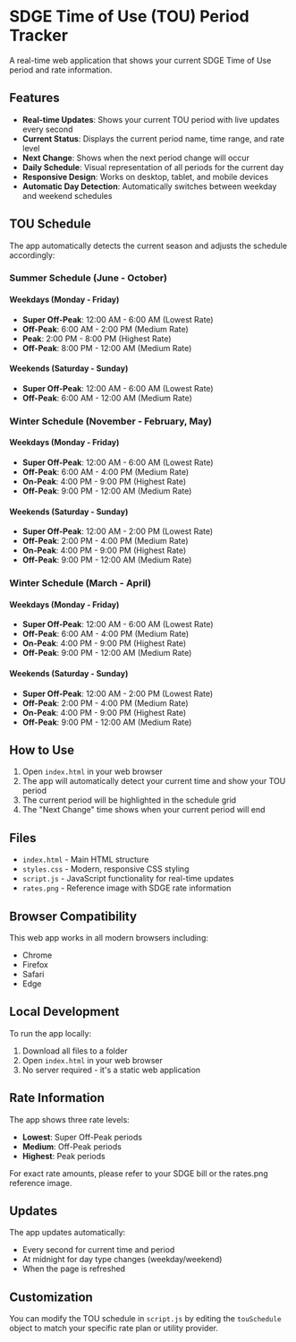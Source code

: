 # SDGE Time of Use (TOU) Period Tracker

A real-time web application that shows your current SDGE Time of Use period and rate information.

## Features

- **Real-time Updates**: Shows your current TOU period with live updates every second
- **Current Status**: Displays the current period name, time range, and rate level
- **Next Change**: Shows when the next period change will occur
- **Daily Schedule**: Visual representation of all periods for the current day
- **Responsive Design**: Works on desktop, tablet, and mobile devices
- **Automatic Day Detection**: Automatically switches between weekday and weekend schedules

## TOU Schedule

The app automatically detects the current season and adjusts the schedule accordingly:

### Summer Schedule (June - October)

#### Weekdays (Monday - Friday)
- **Super Off-Peak**: 12:00 AM - 6:00 AM (Lowest Rate)
- **Off-Peak**: 6:00 AM - 2:00 PM (Medium Rate)
- **Peak**: 2:00 PM - 8:00 PM (Highest Rate)
- **Off-Peak**: 8:00 PM - 12:00 AM (Medium Rate)

#### Weekends (Saturday - Sunday)
- **Super Off-Peak**: 12:00 AM - 6:00 AM (Lowest Rate)
- **Off-Peak**: 6:00 AM - 12:00 AM (Medium Rate)

### Winter Schedule (November - February, May)

#### Weekdays (Monday - Friday)
- **Super Off-Peak**: 12:00 AM - 6:00 AM (Lowest Rate)
- **Off-Peak**: 6:00 AM - 4:00 PM (Medium Rate)
- **On-Peak**: 4:00 PM - 9:00 PM (Highest Rate)
- **Off-Peak**: 9:00 PM - 12:00 AM (Medium Rate)

#### Weekends (Saturday - Sunday)
- **Super Off-Peak**: 12:00 AM - 2:00 PM (Lowest Rate)
- **Off-Peak**: 2:00 PM - 4:00 PM (Medium Rate)
- **On-Peak**: 4:00 PM - 9:00 PM (Highest Rate)
- **Off-Peak**: 9:00 PM - 12:00 AM (Medium Rate)

### Winter Schedule (March - April)

#### Weekdays (Monday - Friday)
- **Super Off-Peak**: 12:00 AM - 6:00 AM (Lowest Rate)
- **Off-Peak**: 6:00 AM - 4:00 PM (Medium Rate)
- **On-Peak**: 4:00 PM - 9:00 PM (Highest Rate)
- **Off-Peak**: 9:00 PM - 12:00 AM (Medium Rate)

#### Weekends (Saturday - Sunday)
- **Super Off-Peak**: 12:00 AM - 2:00 PM (Lowest Rate)
- **Off-Peak**: 2:00 PM - 4:00 PM (Medium Rate)
- **On-Peak**: 4:00 PM - 9:00 PM (Highest Rate)
- **Off-Peak**: 9:00 PM - 12:00 AM (Medium Rate)

## How to Use

1. Open `index.html` in your web browser
2. The app will automatically detect your current time and show your TOU period
3. The current period will be highlighted in the schedule grid
4. The "Next Change" time shows when your current period will end

## Files

- `index.html` - Main HTML structure
- `styles.css` - Modern, responsive CSS styling
- `script.js` - JavaScript functionality for real-time updates
- `rates.png` - Reference image with SDGE rate information

## Browser Compatibility

This web app works in all modern browsers including:
- Chrome
- Firefox
- Safari
- Edge

## Local Development

To run the app locally:

1. Download all files to a folder
2. Open `index.html` in your web browser
3. No server required - it's a static web application

## Rate Information

The app shows three rate levels:
- **Lowest**: Super Off-Peak periods
- **Medium**: Off-Peak periods  
- **Highest**: Peak periods

For exact rate amounts, please refer to your SDGE bill or the rates.png reference image.

## Updates

The app updates automatically:
- Every second for current time and period
- At midnight for day type changes (weekday/weekend)
- When the page is refreshed

## Customization

You can modify the TOU schedule in `script.js` by editing the `touSchedule` object to match your specific rate plan or utility provider. 
